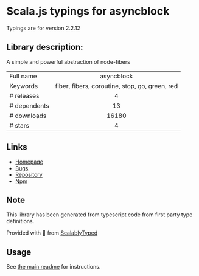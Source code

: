 
# Scala.js typings for asyncblock

Typings are for version 2.2.12

## Library description:
A simple and powerful abstraction of node-fibers

|                    |                 |
| ------------------ | :-------------: |
| Full name          | asyncblock |
| Keywords           | fiber, fibers, coroutine, stop, go, green, red |
| # releases         | 4 |
| # dependents       | 13 |
| # downloads        | 16180 |
| # stars            | 4 |

## Links
- [Homepage](https://github.com/scriby/asyncblock)
- [Bugs](https://github.com/scriby/asyncblock/issues)
- [Repository](https://github.com/scriby/asyncblock)
- [Npm](https://www.npmjs.com/package/asyncblock)
    


## Note
This library has been generated from typescript code from first party type definitions.

Provided with :purple_heart: from [ScalablyTyped](https://github.com/oyvindberg/ScalablyTyped)

## Usage
See [the main readme](../../readme.md) for instructions.


